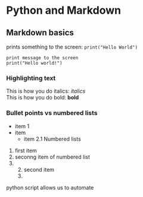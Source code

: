 # Python and Markdown
## Markdown basics

prints something to the screen: `print("Hello World")`

```
print message to the screen
print("Hello world!")
```


### Highlighting text

This is how you do italics: _italics_ 
<br>
This is how you do bold: **bold**



### Bullet points vs numbered lists

* item 1
* item 
    * item 2.1
Numbered lists

1. first item
2. seconng item of numbered list
2. 2. second item
    3.




python script allows us to automate 







